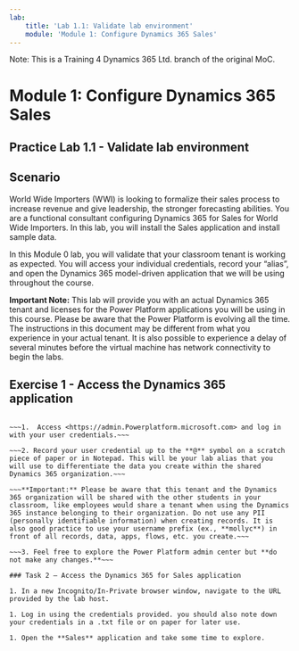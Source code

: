 ```yaml
---
lab:
    title: 'Lab 1.1: Validate lab environment'
    module: 'Module 1: Configure Dynamics 365 Sales'
---
```


Note: This is a Training 4 Dynamics 365 Ltd. branch of the original MoC.

Module 1: Configure Dynamics 365 Sales
========================

## Practice Lab 1.1 - Validate lab environment 

Scenario
--------

World Wide Importers (WWI) is looking to formalize their sales process to
increase revenue and give leadership, the stronger forecasting abilities. You are
a functional consultant configuring Dynamics 365 for Sales for World Wide
Importers. In this lab, you will install the Sales application and install
sample data.

In this Module 0 lab, you will validate that your classroom tenant is working as expected. You will access your individual credentials, record your “alias”, and open the Dynamics 365 model-driven application that we will be using throughout the course. 

**Important Note:** This lab will provide you with an actual Dynamics 365 tenant
and licenses for the Power Platform applications you will be using in this
course. Please be aware that the Power Platform is evolving all the time. The
instructions in this document may be different from what you experience in your
actual tenant. It is also possible to experience a delay of several
minutes before the virtual machine has network connectivity to begin the labs.

Exercise 1 - Access the Dynamics 365 application
---------------------------------------------------

~~~### Task 1 – Log into the Power Platform admin center~~~

~~~1.  Access <https://admin.Powerplatform.microsoft.com> and log in with your user credentials.~~~

~~~2. Record your user credential up to the **@** symbol on a scratch piece of paper or in Notepad. This will be your lab alias that you will use to differentiate the data you create within the shared Dynamics 365 organization.~~~

~~~**Important:** Please be aware that this tenant and the Dynamics 365 organization will be shared with the other students in your classroom, like employees would share a tenant when using the Dynamics 365 instance belonging to their organization. Do not use any PII (personally identifiable information) when creating records. It is also good practice to use your username prefix (ex., **mollyc**) in front of all records, data, apps, flows, etc. you create.~~~

~~~3. Feel free to explore the Power Platform admin center but **do not make any changes.**~~~

### Task 2 – Access the Dynamics 365 for Sales application

1. In a new Incognito/In-Private browser window, navigate to the URL provided by the lab host.

1. Log in using the credentials provided. you should also note down your credentials in a .txt file or on paper for later use.

1. Open the **Sales** application and take some time to explore.
